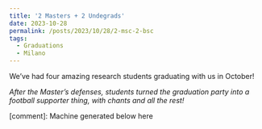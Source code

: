 ```yaml
---
title: '2 Masters + 2 Undegrads'
date: 2023-10-28
permalink: /posts/2023/10/28/2-msc-2-bsc
tags:
  - Graduations
  - Milano
---
```


We’ve had four amazing research students graduating with us in October!

_After the Master’s defenses, students turned the graduation party into a football supporter thing, with chants and all the rest!_

[comment]: Machine generated below here
